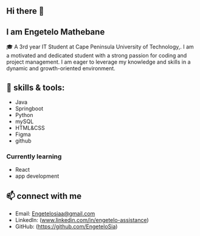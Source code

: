 ## Hi there 👋

## I am Engetelo Mathebane
🎓 A 3rd year IT Student at Cape Peninsula University of Technology,. I am a motivated and dedicated student with a strong passion for coding and project 
management. I am eager to leverage my knowledge and skills in a dynamic and growth-oriented environment.

## 🌱 skills & tools:
- Java
- Springboot
- Python
- mySQL
- HTML&CSS
- Figma
- github

### Currently learning 
- React
- app development

## 📫 connect with me 

- Email: Engetelosiaa@gmail.com 
- LinkedIn: (www.linkedin.com/in/engetelo-assistance)  
- GitHub: (https://github.com/EngeteloSia)




<!--
**EngeteloSia/EngeteloSia** is a ✨ _special_ ✨ repository because its `README.md` (this file) appears on your GitHub profile.

Here are some ideas to get you started:

- 🔭 I’m currently working on ...
- 🌱 I’m currently learning ...
- 👯 I’m looking to collaborate on ...
- 🤔 I’m looking for help with ...
- 💬 Ask me about ...
- 📫 How to reach me: ...
- 😄 Pronouns: ...
- ⚡ Fun fact: ...
-->
